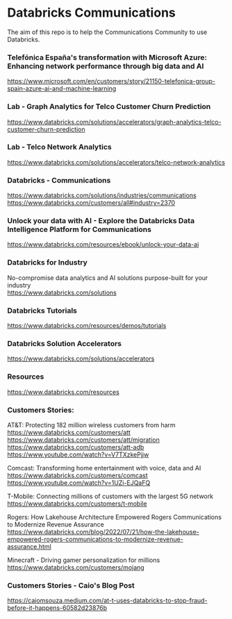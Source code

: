 # Databricks Communications
The aim of this repo is to help the Communications Community to use Databricks.

### Telefónica España's transformation with Microsoft Azure: Enhancing network performance through big data and AI
https://www.microsoft.com/en/customers/story/21150-telefonica-group-spain-azure-ai-and-machine-learning

### Lab - Graph Analytics for Telco Customer Churn Prediction
https://www.databricks.com/solutions/accelerators/graph-analytics-telco-customer-churn-prediction<BR>

### Lab - Telco Network Analytics
https://www.databricks.com/solutions/accelerators/telco-network-analytics<BR>

### Databricks - Communications 
https://www.databricks.com/solutions/industries/communications<BR>
https://www.databricks.com/customers/all#industry=2370<BR>

### Unlock your data with AI - Explore the Databricks Data Intelligence Platform for Communications
https://www.databricks.com/resources/ebook/unlock-your-data-ai<BR>

### Databricks for Industry
No-compromise data analytics and AI solutions purpose-built for your industry<BR>
https://www.databricks.com/solutions<BR>

### Databricks Tutorials
https://www.databricks.com/resources/demos/tutorials<BR>

### Databricks Solution Accelerators
https://www.databricks.com/solutions/accelerators

### Resources
https://www.databricks.com/resources

### Customers Stories:
AT&T: Protecting 182 million wireless customers from harm<BR>
https://www.databricks.com/customers/att<BR>
https://www.databricks.com/customers/att/migration<BR>
https://www.databricks.com/customers/att-adb<BR>
https://www.youtube.com/watch?v=V7TXzkePjjw<BR>

Comcast: Transforming home entertainment with voice, data and AI<BR>
https://www.databricks.com/customers/comcast<BR>
https://www.youtube.com/watch?v=1UZi-EJQaFQ<BR>

T-Mobile: Connecting millions of customers with the largest 5G network<BR>
https://www.databricks.com/customers/t-mobile<BR>

Rogers: How Lakehouse Architecture Empowered Rogers Communications to Modernize Revenue Assurance<BR>
https://www.databricks.com/blog/2022/07/21/how-the-lakehouse-empowered-rogers-communications-to-modernize-revenue-assurance.html<BR>

Minecraft - Driving gamer personalization for millions<BR>
https://www.databricks.com/customers/mojang<BR>

### Customers Stories - Caio's Blog Post
https://caiomsouza.medium.com/at-t-uses-databricks-to-stop-fraud-before-it-happens-60582d23876b
